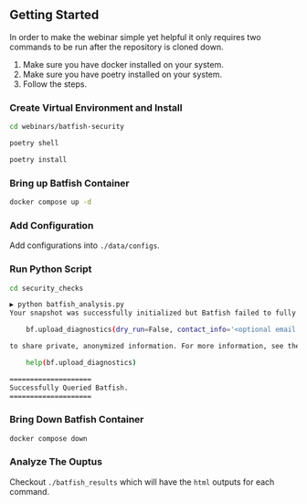 ## Getting Started

In order to make the webinar simple yet helpful it only requires two commands to be run after the repository is cloned down.

1. Make sure you have docker installed on your system.
2. Make sure you have poetry installed on your system.
3. Follow the steps.

### Create Virtual Environment and Install

```bash
cd webinars/batfish-security
```

```bash
poetry shell
```

```bash
poetry install
```

### Bring up Batfish Container

```bash
docker compose up -d
```

### Add Configuration
Add configurations into `./data/configs`.

### Run Python Script

```bash
cd security_checks
```

```bash
▶ python batfish_analysis.py                                                                   
Your snapshot was successfully initialized but Batfish failed to fully recognized some lines in one or more input files. Some unrecognized configuration lines are not uncommon for new networks, and it is often fine to proceed with further analysis. You can help the Batfish developers improve support for your network by running:

    bf.upload_diagnostics(dry_run=False, contact_info='<optional email address>')

to share private, anonymized information. For more information, see the documentation with:

    help(bf.upload_diagnostics)

====================
Successfully Queried Batfish.
====================
```

### Bring Down Batfish Container

```bash
docker compose down
```

### Analyze The Ouptus

Checkout `./batfish_results` which will have the `html` outputs for each command.
